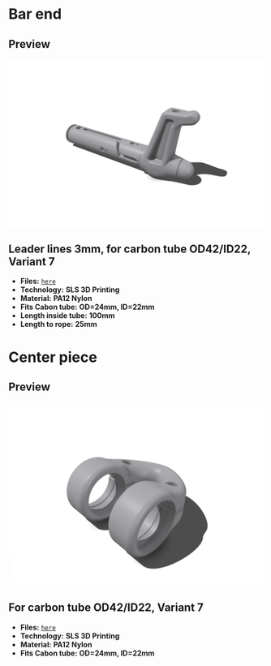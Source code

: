 # Bar end

## Preview

![bar end](carbon_tube_od24_id22mm/bar_end/leader_line_3mm/variant_7/bar-end_sls.png)

## Leader lines 3mm, for carbon tube OD42/ID22, Variant 7

- **Files:** [`here`](carbon_tube_od24_id22mm/bar_end/leader_line_3mm/variant_7)
- **Technology:** **SLS 3D Printing**
- **Material:** **PA12 Nylon**
- **Fits Cabon tube:** **OD=24mm, ID=22mm**
- **Length inside tube:** **100mm**
- **Length to rope:** **25mm**


# Center piece

## Preview

![center piece](carbon_tube_od24_id22mm/bar_center_piece/variant_7/bar-center-piece_sls_m3.png)

## For carbon tube OD42/ID22, Variant 7

- **Files:** [`here`](carbon_tube_od24_id22mm/bar_center_piece/variant_7)
- **Technology:** **SLS 3D Printing**
- **Material:** **PA12 Nylon**
- **Fits Cabon tube:** **OD=24mm, ID=22mm**

